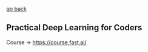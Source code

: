 [go back](https://github.com/pkardas/learning)

## Practical Deep Learning for Coders
Course -> https://course.fast.ai/



